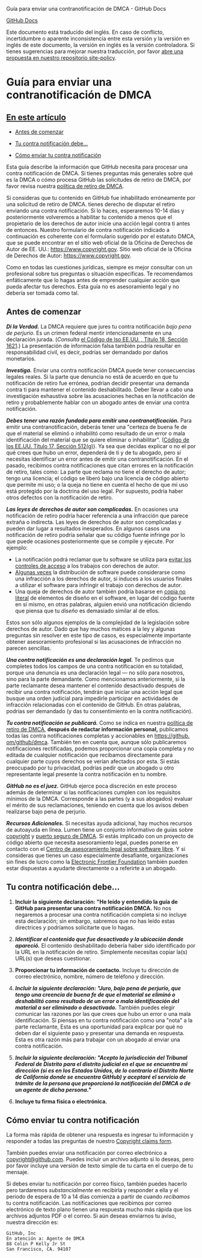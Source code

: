 Guía para enviar una contranotificación de DMCA - GitHub Docs

[](/es)[GitHub Docs](/es)

Este documento está traducido del inglés. En caso de conflicto, incertidumbre o aparente inconsistencia entre esta versión y la versión en inglés de este documento, la versión en inglés es la versión controladora. Si tienes sugerencias para mejorar nuestra traducción, por favor [abre una propuesta en nuestro repositorio site-policy](https://github.com/github/site-policy/issues).

Guía para enviar una contranotificación de DMCA
==========

[En este artículo](/github/site-policy/guide-to-submitting-a-dmca-counter-notice#in-this-article)
----------

* [Antes de comenzar](#before-you-start)

* [Tu contra notificación debe...](#your-counter-notice-must)

* [Cómo enviar tu contra notificación](#how-to-submit-your-counter-notice)

Esta guía describe la información que GitHub necesita para procesar una contra notificación de DMCA. Si tienes preguntas más generales sobre qué es la DMCA o cómo procesa GitHub las solicitudes de retiro de DMCA, por favor revisa nuestra [política de retiro de DMCA](/es/articles/dmca-takedown-policy).

Si consideras que tu contenido en GitHub fue inhabilitado erróneamente por una solicitud de retiro de DMCA. tienes derecho de disputar el retiro enviando una contra notificación. Si lo haces, esperaremos 10-14 días y posteriormente volveremos a habilitar tu contenido a menos que el propietario de los derechos de autor inicie una acción legal contra ti antes de entonces. Nuestro formulario de contra notificación indicado a continuación es coherente con el formulario sugerido por el estatuto DMCA, que se puede encontrar en el sitio web oficial de la Oficina de Derechos de Autor de EE. UU.: <https://www.copyright.gov>. Sitio web oficial de la Oficina de Derechos de Autor: <https://www.copyright.gov>.

Como en todas las cuestiones jurídicas, siempre es mejor consultar con un profesional sobre tus preguntas o situación específicas. Te recomendamos enfáticamente que lo hagas antes de emprender cualquier acción que pueda afectar tus derechos. Esta guía no es asesoramiento legal y no debería ser tomada como tal.

[](#before-you-start)Antes de comenzar
----------

***Di la Verdad.*** La DMCA requiere que jures tu contra notificación *bajo pena de perjurio*. Es un crimen federal mentir intencionadamente en una declaración jurada. (*Consulta* [el Código de lso EE.UU. , Título 18, Sección 1621](https://www.gpo.gov/fdsys/pkg/USCODE-2011-title18/html/USCODE-2011-title18-partI-chap79-sec1621.htm).) La presentación de información falsa también podría resultar en responsabilidad civil, es decir, podrías ser demandado por daños monetarios.

***Investiga.*** Enviar una contra notificación DMCA puede tener consecuencias legales reales. Si la parte que denuncia no está de acuerdo en que tu notificación de retiro fue errónea, podrían decidir presentar una demanda contra ti para mantener el contenido deshabilitado. Deber llevar a cabo una investigación exhaustiva sobre las acusaciones hechas en la notificación de retiro y probablemente hablar con un abogado antes de enviar una contra notificación.

***Debes tener una razón fundada para emitir una contranotificación.*** Para emitir una contranotificación, deberás tener una "certeza de buena fe de que el material se eliminó o inhabilitó como resultado de un error o mala identificación del material que se quiere eliminar o inhabilitar". ([Código de los EE.UU. Título 17, Sección 512(g)](https://www.copyright.gov/title17/92chap5.html#512)). Ya sea que decidas explicar o no el por qué crees que hubo un error, dependerá de ti y de tu abogado, pero *sí* necesitas identificar un error antes de emitir una contranotificación. En el pasado, recibimos contra notificaciones que citan errores en la notificación de retiro, tales como: La parte que reclama no tiene el derecho de autor; tengo una licencia; el código se liberó bajo una licencia de código abierto que permite mi uso; o la queja no tiene en cuenta el hecho de que mi uso está protegido por la doctrina del uso legal. Por supuesto, podría haber otros defectos con la notificación de retiro.

***Las leyes de derechos de autor son complicadas.*** En ocasiones una notificación de retiro podría hacer referencia a una infracción que parece extraña o indirecta. Las leyes de derechos de autor son complicadas y pueden dar lugar a resultados inesperados. En algunos casos una notificación de retiro podría señalar que su código fuente infringe por lo que puede ocasiones posteriormente que se compile y ejecute. Por ejemplo:

* La notificación podrá reclamar que tu software se utiliza para [evitar los controles de acceso](https://www.copyright.gov/title17/92chap12.html) a los trabajos con derechos de autor.
* [Algunas veces](https://www.copyright.gov/docs/mgm/) la distribución de software puede considerarse como una infracción a los derechos de autor, si induces a los usuarios finales a utilizar el software para infringir el trabajo con derechos de autor.
* Una queja de derechos de autor también podría basarse en [copia no literal](https://en.wikipedia.org/wiki/Substantial_similarity) de elementos de diseño en el software, en lugar del código fuente en sí mismo, en otras palabras, alguien envió una notificación diciendo que piensa que tu *diseño* es demasiado similar al de ellos.

Estos son sólo algunos ejemplos de la complejidad de la legislación sobre derechos de autor. Dado que hay muchos matices a la ley y algunas preguntas sin resolver en este tipo de casos, es especialmente importante obtener asesoramiento profesional si las acusaciones de infracción no parecen sencillas.

***Una contra notificación es una declaración legal.*** Te pedimos que completes todos los campos de una contra notificación en su totalidad, porque una denuncia es una declaración legal — no sólo para nosotros, sino para la parte demandante. Como mencionamos anteriormente, si la parte reclamante desea mantener el contenido desactivado después de recibir una contra notificación, tendrán que iniciar una acción legal que busque una orden judicial para impedirle participar en actividades de infracción relacionadas con el contenido de GitHub. En otras palabras, podrías ser demandado (y das tu consentimiento en la contra notificación).

***Tu contra notificación se publicará.*** Como se indica en nuestra [política de retiro de DMCA](/es/articles/dmca-takedown-policy#d-transparency), **después de redactar información personal,** publicamos todas las contra notificaciones completas y accionables en [https://github. om/github/dmca](https://github.com/github/dmca). También ten en cuenta que, aunque sólo publicaremos notificaciones rectificadas, podemos proporcionar una copia completa y no editada de cualquier notificación que recibamos directamente para cualquier parte cuyos derechos se verían afectados por esta. Si estás preocupado por tu privacidad, podrías pedir que un abogado u otro representante legal presente la contra notificación en tu nombre.

***GitHub no es el juez.*** GitHub ejerce poca discreción en este proceso además de determinar si las notificaciones cumplen con los requisitos mínimos de la DMCA. Corresponde a las partes (y a sus abogados) evaluar el mérito de sus reclamaciones, teniendo en cuenta que los avisos deben realizarse bajo pena de perjurio.

***Recursos Adicionales.*** Si necesitas ayuda adicional, hay muchos recursos de autoayuda en línea. Lumen tiene un conjunto informativo de guías sobre [copyright](https://www.lumendatabase.org/topics/5) y [puerto seguro de DMCA](https://www.lumendatabase.org/topics/14). Si estás implicado con un proyecto de código abierto que necesita asesoramiento legal, puedes ponerse en contacto con el [Centro de asesoramiento legal sobre software libre](https://www.softwarefreedom.org/about/contact/). Y si consideras que tienes un caso especialmente desafiante, organizaciones sin fines de lucro como la [Electronic Frontier Foundation](https://www.eff.org/pages/legal-assistance) también pueden estar dispuestas a ayudarte directamente o a referirte a un abogado.

[](#your-counter-notice-must)Tu contra notificación debe...
----------

1. **Incluir la siguiente declaración: "He leído y entendido la guía de GitHub para presentar una contra notificación DMCA.** No nos negaremos a procesar una contra notificación completa si no incluye esta declaración; sin embargo, sabremos que no has leído estas directrices y podríamos solicitarte que lo hagas.

2. ***Identificar el contenido que fue desactivado y la ubicación donde apareció.*** El contenido deshabilitado debería haber sido identificado por la URL en la notificación de retiro. Simplemente necesitas copiar la(s) URL(s) que deseas cuestionar.

3. **Proporcionar tu información de contacto.** Incluye tu dirección de correo electrónico, nombre, número de teléfono y dirección.

4. ***Incluir la siguiente declaración: "Juro, bajo pena de perjurio, que tengo una creencia de buena fe de que el material se eliminó o deshabilitó como resultado de un error o mala identificación del material a ser eliminado o desactivado.*** También puedes elegir comunicar las razones por las que crees que hubo un error o una mala identificación. Si piensas en tu contra notificación como una "nota" a la parte reclamante, Esta es una oportunidad para explicar por qué no deben dar el siguiente paso y presentar una demanda en respuesta. Esta es otra razón más para trabajar con un abogado al enviar una contra notificación.

5. ***Incluir la siguiente declaración: "Acepto la jurisdicción del Tribunal Federal de Distrito para el distrito judicial en el que se encuentra mi dirección (si es en los Estados Unidos, de lo contrario el Distrito Norte de California donde se encuentra GitHub) y aceptaré el servicio de trámite de la persona que proporcionó la notificación del DMCA o de un agente de dicha persona."***

6. **Incluye tu firma física o electrónica.**

[](#how-to-submit-your-counter-notice)Cómo enviar tu contra notificación
----------

La forma más rápida de obtener una respuesta es ingresar tu información y responder a todas las preguntas de nuestro [Copyright claims form](https://github.com/contact/dmca).

También puedes enviar una notificación por correo electrónico a [copyright@github.com](mailto:copyright@github.com). Puedes incluir un archivo adjunto si lo deseas, pero por favor incluye una versión de texto simple de tu carta en el cuerpo de tu mensaje.

Si debes enviar tu notificación por correo físico, también puedes hacerlo pero tardaremos *substancialmente* en recibirla y responder a ella y el periodo de espera de 10 a 14 días comienza a partir de cuando *recibamos* tu contra notificación. Las notificaciones que recibimos por correo electrónico de texto plano tienen una respuesta mucho más rápida que los archivos adjuntos PDF o el correo. Si aún deseas enviarnos tu aviso, nuestra dirección es:

```
GitHub, Inc
En atención a: Agente de DMCA
88 Colin P Kelly Jr St
San Francisco, CA. 94107

```
